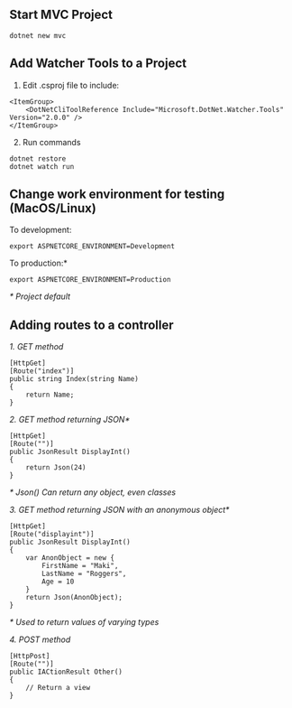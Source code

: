 ## Start MVC Project
```
dotnet new mvc
```

## Add Watcher Tools to a Project
1. Edit .csproj file to include:
```
<ItemGroup>
    <DotNetCliToolReference Include="Microsoft.DotNet.Watcher.Tools" Version="2.0.0" />
</ItemGroup> 
```
2. Run commands
```
dotnet restore
dotnet watch run 
```

## Change work environment for testing (MacOS/Linux)
To development:
```
export ASPNETCORE_ENVIRONMENT=Development
```
To production:*
```
export ASPNETCORE_ENVIRONMENT=Production
```
_* Project default_

## Adding routes to a controller
_1. GET method_
```
[HttpGet]
[Route("index")]
public string Index(string Name)
{
    return Name;
}
```

_2. GET method returning JSON*_
```
[HttpGet]
[Route("")]
public JsonResult DisplayInt()
{
    return Json(24)
}
```
_* Json() Can return any object, even classes_

_3. GET method returning JSON with an anonymous object*_
```
[HttpGet]
[Route("displayint")]
public JsonResult DisplayInt()
{
    var AnonObject = new {
        FirstName = "Maki",
        LastName = "Roggers",
        Age = 10
    }
    return Json(AnonObject);
}
```
_* Used to return values of varying types_

  
_4. POST method_
```
[HttpPost]
[Route("")]
public IACtionResult Other()
{
    // Return a view
}
```